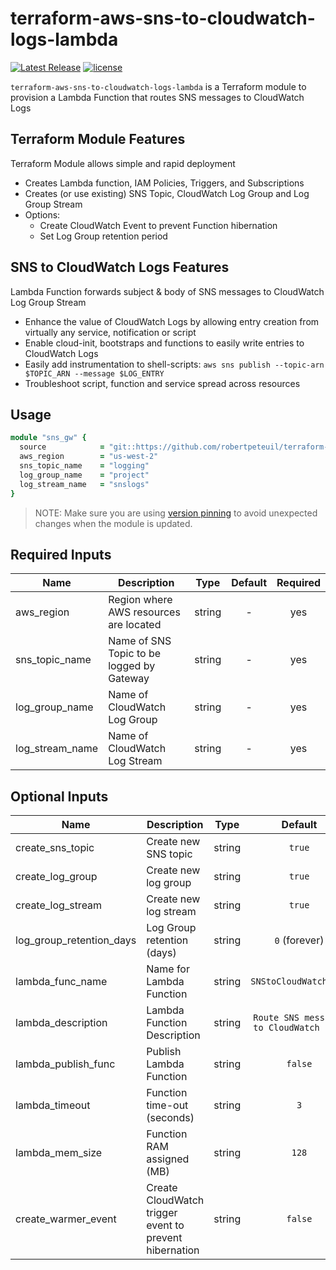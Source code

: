 # terraform-aws-sns-to-cloudwatch-logs-lambda

[![Latest Release](https://img.shields.io/github/release/robertpeteuil/terraform-aws-sns-to-cloudwatch-logs-lambda.svg)](https://github.com/robertpeteuil/terraform-aws-sns-to-cloudwatch-logs-lambda) [![license](https://img.shields.io/github/license/robertpeteuil/terraform-aws-sns-to-cloudwatch-logs-lambda.svg?colorB=2067b8)](https://github.com/robertpeteuil/terraform-aws-sns-to-cloudwatch-logs-lambda)

`terraform-aws-sns-to-cloudwatch-logs-lambda` is a Terraform module to provision a Lambda Function that routes SNS messages to CloudWatch Logs

## Terraform Module Features


Terraform Module allows simple and rapid deployment

- Creates Lambda function, IAM Policies, Triggers, and Subscriptions
- Creates (or use existing) SNS Topic, CloudWatch Log Group and Log Group Stream
- Options:
  - Create CloudWatch Event to prevent Function hibernation
  - Set Log Group retention period

## SNS to CloudWatch Logs Features

Lambda Function forwards subject & body of SNS messages to CloudWatch Log Group Stream

- Enhance the value of CloudWatch Logs by allowing entry creation from virtually any service, notification or script
- Enable cloud-init, bootstraps and functions to easily write entries to CloudWatch Logs
- Easily add instrumentation to shell-scripts: `aws sns publish --topic-arn $TOPIC_ARN --message $LOG_ENTRY`
- Troubleshoot script, function and service spread across resources

## Usage

``` ruby
module "sns_gw" {
  source            = "git::https://github.com/robertpeteuil/terraform-aws-sns-to-cloudwatch-logs-lambda?ref=tags/0.2.0"
  aws_region        = "us-west-2"
  sns_topic_name    = "logging"
  log_group_name    = "project"
  log_stream_name   = "snslogs"
}
```

> NOTE: Make sure you are using [version pinning](https://www.terraform.io/docs/modules/usage.html#module-versions) to avoid unexpected changes when the module is updated.

## Required Inputs

| Name | Description | Type | Default | Required |
|------|-------------|:----:|:-----:|:-----:|
| aws_region | Region where AWS resources are located | string | - | yes |
| sns_topic_name | Name of SNS Topic to be logged by Gateway | string | - | yes |
| log_group_name | Name of CloudWatch Log Group | string | - | yes |
| log_stream_name | Name of CloudWatch Log Stream | string | - | yes |

## Optional Inputs

| Name | Description | Type | Default | Required |
|------|-------------|:----:|:-----:|:-----:|
| create_sns_topic | Create new SNS topic | string | `true` | no |
| create_log_group | Create new log group | string | `true` | no |
| create_log_stream | Create new log stream | string | `true` | no |
| log_group_retention_days | Log Group retention (days) | string | `0` (forever) | no |
| lambda_func_name | Name for Lambda Function | string | `SNStoCloudWatchLogs` | no |
| lambda_description | Lambda Function Description | string | `Route SNS messages to CloudWatch Logs` | no |
| lambda_publish_func | Publish Lambda Function | string | `false` | no |
| lambda_timeout | Function time-out (seconds) | string | `3` | no |
| lambda_mem_size | Function RAM assigned (MB) | string | `128` | no |
| create_warmer_event | Create CloudWatch trigger event to prevent hibernation | string | `false` | no |

